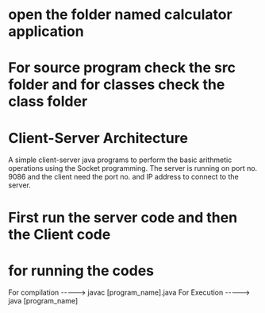# open the folder named calculator application
# For source program check the src folder and for classes check the class folder
# Client-Server Architecture
A simple client-server java programs to perform the basic arithmetic   operations using the Socket programming.
The server is running on port no. 9086 and the client need the port   no. and IP address to connect to the server.

# First run the server code and then the Client code
# for running the codes
   For compilation -----> javac [program_name].java
                                                    For Execution   -----> java [program_name]
